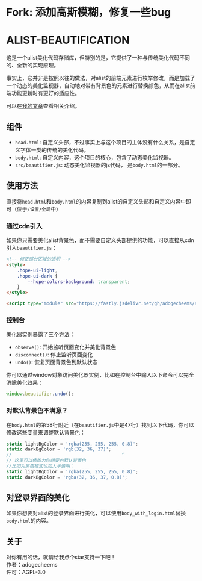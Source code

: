 # Fork: 添加高斯模糊，修复一些bug 
# ALIST-BEAUTIFICATION

这是一个alist美化代码存储库，但特别的是，它提供了一种与传统美化代码不同的、全新的实现原理。

事实上，它并非是按照以往的做法，对alist的前端元素进行枚举修改，而是加载了一个动态的美化监视器，自动地对带有背景色的元素进行替换颜色，从而在alist前端功能更新时有更好的适应性。

可以在[我的文章](https://blog.mmoe.work/alist-js-beautification/)查看相关介绍。

## 组件

- `head.html`: 自定义头部，不过事实上与这个项目的主体没有什么关系，是自定义字体一类的传统的美化代码。
- `body.html`: 自定义内容，这个项目的核心，包含了动态美化监视器。
- `src/beautifier.js`: 动态美化监视器的js代码， 是`body.html`的一部分。

## 使用方法

直接将`head.html`和`body.html`的内容复制到alist的自定义头部和自定义内容中即可（位于`/设置/全局`中）

### 通过cdn引入

 如果你只需要美化alist背景色，而不需要自定义头部提供的功能，可以直接从cdn引入`beautifier.js`：

```html
<!-- 修正部分区域的透明 -->
<style>
    .hope-ui-light,
    .hope-ui-dark {
        --hope-colors-background: transparent;
    }
</style>

<script type="module" src="https://fastly.jsdelivr.net/gh/adogecheems/alist-beautification@latest/src/beautifier.js"></script>
```

### 控制台

美化器实例暴露了三个方法：

- `observe()`: 开始监听页面变化并美化背景色
- `disconnect()`: 停止监听页面变化
- `undo()`: 恢复页面背景色到默认状态

你可以通过window对象访问美化器实例，比如在控制台中输入以下命令可以完全消除美化效果：

```javascript
window.beautifier.undo();
```

### 对默认背景色不满意？

在`body.html`的第58行附近（在`beautifier.js`中是47行）找到以下代码，你可以修改这些变量来调整默认背景色：

```javascript
static lightBgColor = 'rgba(255, 255, 255, 0.8)';
static darkBgColor = 'rgb(32, 36, 37)';
//                                         ^
// 这里可以修改为你想要的默认背景色
//比如为黑夜模式也加入半透明：
static lightBgColor = 'rgba(255, 255, 255, 0.8)';
static darkBgColor = 'rgba(32, 36, 37, 0.8)';
```

## 对登录界面的美化

如果你想要对alist的登录界面进行美化，可以使用`body_with_login.html`替换`body.html`的内容。

## 关于

对你有用的话，就请给我点个star支持一下吧！  
作者：adogecheems  
许可：AGPL-3.0
